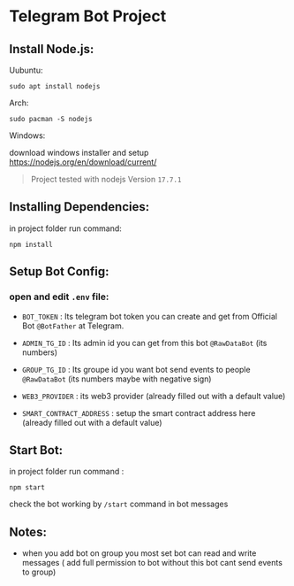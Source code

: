 # Telegram Bot Project

## Install Node.js:

Uubuntu:

```shell
sudo apt install nodejs
```

Arch:

```shell
sudo pacman -S nodejs
```

Windows:

download windows installer and setup
https://nodejs.org/en/download/current/

> Project tested with nodejs Version `17.7.1`

## Installing Dependencies:

in project folder run command:

```shell
npm install
```

## Setup Bot Config:

### **open and edit `.env` file:**

- `BOT_TOKEN` : Its telegram bot token you can create and get from Official Bot `@BotFather` at Telegram.

- `ADMIN_TG_ID` : Its admin id you can get from this bot `@RawDataBot` (its numbers)

- `GROUP_TG_ID` : Its groupe id you want bot send events to people `@RawDataBot` (its numbers maybe with negative sign)

- `WEB3_PROVIDER` : its web3 provider (already filled out with a default value)

- `SMART_CONTRACT_ADDRESS` : setup the smart contract address here (already filled out with a default value)

## Start Bot:

in project folder run command :

```shell
npm start
```

check the bot working by `/start` command in bot messages

## Notes:

- when you add bot on group you most set bot can read and write messages ( add full permission to bot without this bot cant send events to group)
